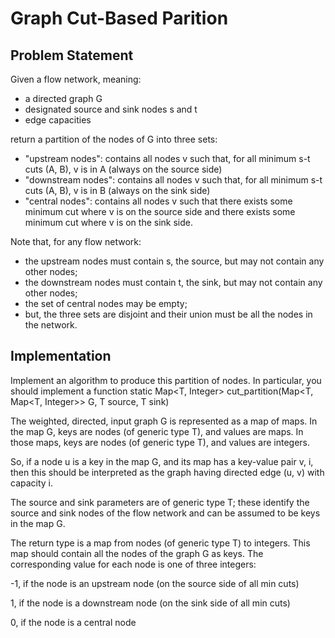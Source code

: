 # Graph Cut-Based Parition

## Problem Statement
Given a flow network, meaning:
- a directed graph G
- designated source and sink nodes s and t
- edge capacities

return a partition of the nodes of G into three sets:
- "upstream nodes": contains all nodes v such that, for all minimum s-t cuts (A, B), v is in A (always on the source side)
- "downstream nodes": contains all nodes v such that, for all minimum s-t cuts (A, B), v is in B (always on the sink side)
- "central nodes": contains all nodes v such that there exists some minimum cut where v is on the source side and there exists some minimum cut where v is on the sink side.

Note that, for any flow network:

- the upstream nodes must contain s, the source, but may not contain any other nodes;
- the downstream nodes must contain t, the sink, but may not contain any other nodes;
- the set of central nodes may be empty;
- but, the three sets are disjoint and their union must be all the nodes in the network.

## Implementation
Implement an algorithm to produce this partition of nodes. In particular, you should implement a function
	static <T> Map<T, Integer> cut_partition(Map<T, Map<T, Integer>> G, T source, T sink)
	
The weighted, directed, input graph G is represented as a map of maps. In the map G, keys are nodes (of generic type T), and values are maps. In those maps, keys are nodes (of
generic type T), and values are integers.

So, if a node u is a key in the map G, and its map has a key-value pair v, i, then this should be interpreted as the graph having directed edge (u, v) with capacity i.

The source and sink parameters are of generic type T; these identify the source and sink nodes of the flow network and can be assumed to be keys in the map G.

The return type is a map from nodes (of generic type T) to integers. This map should contain all the nodes of the graph G as keys. The corresponding value for each node is one of three integers:

-1, if the node is an upstream node (on the source side of all min cuts)

1, if the node is a downstream node (on the sink side of all min cuts)

0, if the node is a central node